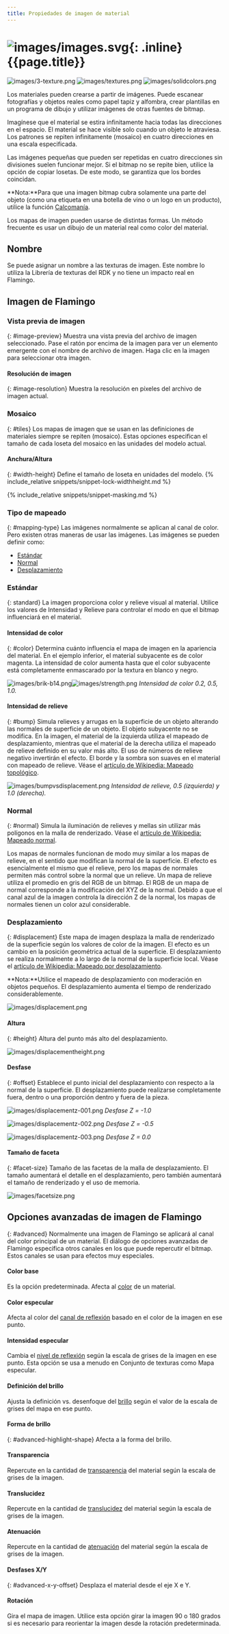 ```yaml
---
title: Propiedades de imagen de material
---
```



# ![images/images.svg](images/images.svg){: .inline} {{page.title}}

![images/3-texture.png](images/3-texture.png)
![images/textures.png](images/textures.png)
![images/solidcolors.png](images/textureset.png)

Los materiales pueden crearse a partir de imágenes. Puede escanear fotografías y objetos reales como papel tapiz y alfombra, crear plantillas en un programa de dibujo y utilizar imágenes de otras fuentes de bitmap.

Imagínese que el material se estira infinitamente hacia todas las direcciones en el espacio. El material se hace visible solo cuando un objeto le atraviesa. Los patrones se repiten infinitamente (mosaico) en cuatro direcciones en una escala especificada.

Las imágenes pequeñas que pueden ser repetidas en cuatro direcciones sin divisiones suelen funcionar mejor. Si el bitmap no se repite bien, utilice la opción de copiar losetas. De este modo, se garantiza que los bordes coincidan.

**Nota:**Para que una imagen bitmap cubra solamente una parte del objeto (como una etiqueta en una botella de vino o un logo en un producto), utilice la función [Calcomanía](properties-decal.html).

Los mapas de imagen pueden usarse de distintas formas. Un método frecuente es usar un dibujo de un material real como color del material.

## Nombre
Se puede asignar un nombre a las texturas de imagen.  Este nombre lo utiliza la Librería de texturas del RDK y no tiene un impacto real en Flamingo.

## Imagen de Flamingo

### Vista previa de imagen
{: #image-preview}
Muestra una vista previa del archivo de imagen seleccionado. Pase el ratón por encima de la imagen para ver un elemento emergente con el nombre de archivo de imagen.  Haga clic en la imagen para seleccionar otra imagen.

#### Resolución de imagen
{: #image-resolution}
Muestra la resolución en píxeles del archivo de imagen actual.

### Mosaico
{: #tiles}
Los mapas de imagen que se usan en las definiciones de materiales siempre se repiten (mosaico). Estas opciones especifican el tamaño de cada loseta del mosaico en las unidades del modelo actual.

#### Anchura/Altura
{: #width-height}
Define el tamaño de loseta en unidades del modelo.
{% include_relative snippets/snippet-lock-widthheight.md %}

{% include_relative snippets/snippet-masking.md %}

### Tipo de mapeado
{: #mapping-type}
Las imágenes normalmente se aplican al canal de color. Pero existen otras maneras de usar las imágenes.  Las imágenes se pueden definir como:

* [Estándar](#standard)
* [Normal](#normal)
* [Desplazamiento](#displacement)

### Estándar
{: standard}
La imagen proporciona color y relieve visual al material. Utilice los valores de Intensidad y Relieve para controlar el modo en que el bitmap influenciará en el material.

#### Intensidad de color
{: #color}
Determina cuánto influencia el mapa de imagen en la apariencia del material. En el ejemplo inferior, el material subyacente es de color magenta. La intensidad de color aumenta hasta que el color subyacente está completamente enmascarado por la textura en blanco y negro.

![images/brik-b14.png](images/brik-b14.png)![images/strength.png](images/strength.png)
*Intensidad de color 0.2, 0.5, 1.0.*

#### Intensidad de relieve
{: #bump}
Simula relieves y arrugas en la superficie de un objeto alterando las normales de superficie de un objeto. El objeto subyacente no se modifica. En la imagen, el material de la izquierda utiliza el mapeado de desplazamiento, mientras que el material de la derecha utiliza el mapeado de relieve definido en su valor más alto. El uso de números de relieve negativo invertirán el efecto. El borde y la sombra son suaves en el material con mapeado de relieve. Véase el [artículo de Wikipedia: Mapeado topológico](https://es.wikipedia.org/wiki/Mapeado_topol%C3%B3gico).

![images/bumpvsdisplacement.png](images/bumpvsdisplacement.png)
*Intensidad de relieve, 0.5 (izquierda) y 1.0 (derecha).*

### Normal
{: #normal}
Simula la iluminación de relieves y mellas sin utilizar más polígonos en la malla de renderizado. Véase el [artículo de Wikipedia: Mapeado normal](https://es.wikipedia.org/wiki/Mapeado_normal).

Los mapas de normales funcionan de modo muy similar a los mapas de relieve, en el sentido que modifican la normal de la superficie. El efecto es esencialmente el mismo que el relieve, pero los mapas de normales permiten más control sobre la normal que un relieve. Un mapa de relieve utiliza el promedio en gris del RGB de un bitmap. El RGB de un mapa de normal corresponde a la modificación del XYZ de la normal. Debido a que el canal azul de la imagen controla la dirección Z de la normal, los mapas de normales tienen un color azul considerable.

### Desplazamiento
{: #displacement}
Este mapa de imagen desplaza la malla de renderizado de la superficie según los valores de color de la imagen. El efecto es un cambio en la posición geométrica actual de la superficie. El desplazamiento se realiza normalmente a lo largo de la normal de la superficie local. Véase el [artículo de Wikipedia: Mapeado por desplazamiento](https://es.wikipedia.org/wiki/Mapeado_por_desplazamiento).

 **Nota:**Utilice el mapeado de desplazamiento con moderación en objetos pequeños. El desplazamiento aumenta el tiempo de renderizado considerablemente.

![images/displacement.png](images/displacement.png)

#### Altura
{: #height}
Altura del punto más alto del desplazamiento.

![images/displacementheight.png](images/displacementheight.png)

#### Desfase
{: #offset}
Establece el punto inicial del desplazamiento con respecto a la normal de la superficie. El desplazamiento puede realizarse completamente fuera, dentro o una proporción dentro y fuera de la pieza.

![images/displacementz-001.png](images/displacementz-001.png)
*Desfase Z = -1.0*

![images/displacementz-002.png](images/displacementz-002.png)
*Desfase Z = -0.5*

![images/displacementz-003.png](images/displacementz-003.png)
*Desfase Z = 0.0*

#### Tamaño de faceta
{: #facet-size}
Tamaño de las facetas de la malla de desplazamiento. El tamaño aumentará el detalle en el desplazamiento, pero también aumentará el tamaño de renderizado y el uso de memoria.

![images/facetsize.png](images/facetsize.png)

## Opciones avanzadas de imagen de Flamingo
{: #advanced}
Normalmente una imagen de Flamingo se aplicará al canal del color principal de un material. El diálogo de opciones avanzadas de Flamingo especifica otros canales en los que puede repercutir el bitmap.  Estos canales se usan para efectos muy especiales.

####  Color base
Es la opción predeterminada.  Afecta al [color](advanced-material-properties-main.html#color) de un material.

####  Color especular
Afecta al color del [canal de reflexión](advanced-material-properties-main.html#highlight-color) basado en el color de la imagen en ese punto.

####  Intensidad especular
Cambia el [nivel de reflexión](advanced-material-properties-main.html#intensity) según la escala de grises de la imagen en ese punto.  Esta opción se usa a menudo en Conjunto de texturas como Mapa especular.

####  Definición del brillo
Ajusta la definición vs. desenfoque del [brillo](advanced-material-properties-main.html#intensity) según el valor de la escala de grises del mapa en ese punto.

#### Forma de brillo
{: #advanced-highlight-shape}
Afecta a la forma del brillo.

####  Transparencia
Repercute en la cantidad de [transparencia](advanced-material-properties-main.html#intensity) del material según la escala de grises de la imagen.

####  Translucidez
Repercute en la cantidad de [translucidez](advanced-material-properties-transparency.html#translucency) del material según la escala de grises de la imagen.

####  Atenuación
Repercute en la cantidad de [atenuación](advanced-material-properties-transparency.html#attenuation) del material según la escala de grises de la imagen.

#### Desfases X/Y
{: #advanced-x-y-offset}
Desplaza el material desde el eje X e Y.

####  Rotación
Gira el mapa de imagen.  Utilice esta opción girar la imagen 90 o 180 grados si es necesario para reorientar la imagen desde la rotación predeterminada.